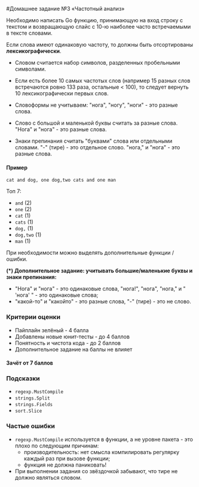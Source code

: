 #Домашнее задание №3 «Частотный анализ»

Необходимо написать Go функцию, принимающую на вход строку с текстом и
возвращающую слайс с 10-ю наиболее часто встречаемыми в тексте словами.

Если слова имеют одинаковую частоту, то должны быть отсортированы **лексикографически**.

* Словом считается набор символов, разделенных пробельными символами.

* Если есть более 10 самых частотых слов (например 15 разных слов встречаются ровно 133 раза,
остальные < 100), то следует вернуть 10 лексикографически первых слов.

* Словоформы не учитываем: "нога", "ногу", "ноги" - это разные слова.

* Слово с большой и маленькой буквы считать за разные слова. "Нога" и "нога" - это разные слова.

* Знаки препинания считать "буквами" слова или отдельными словами.
"-" (тире) - это отдельное слово. "нога," и "нога" - это разные слова.

#### Пример
```
cat and dog, one dog,two cats and one man
```
Топ 7:
- `and`     (2)
- `one`     (2)
- `cat`     (1)
- `cats`    (1)
- `dog,`    (1)
- `dog,two` (1)
- `man`     (1)

При необходимости можно выделять дополнительные функции / ошибки.

**(*) Дополнительное задание: учитывать большие/маленькие буквы и знаки препинания:**
* "Нога" и "нога" - это одинаковые слова, "нога!", "нога", "нога," и " 'нога' " - это одинаковые слова;
* "какой-то" и "какойто" - это разные слова, "-" (тире) - это не слово.

### Критерии оценки
- Пайплайн зелёный - 4 балла
- Добавлены новые юнит-тесты - до 4 баллов
- Понятность и чистота кода - до 2 баллов
- Дополнительное задание на баллы не влияет

#### Зачёт от 7 баллов

### Подсказки
- `regexp.MustCompile`
- `strings.Split`
- `strings.Fields`
- `sort.Slice`

### Частые ошибки
- `regexp.MustCompile` используется в функции, а не уровне пакета - это плохо по следующим причинам:
    * производительность: нет смысла компилировать регулярку каждый раз при вызове функции;
    * функция не должна паниковать!
- При выполнении задания со звёздочкой забывают, что тире не должно являться словом.
